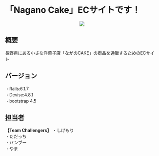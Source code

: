 # 「Nagano Cake」ECサイトです！
<div align="center">
  <img src="https://user-images.githubusercontent.com/119114032/215122136-d8cf7216-c405-4fdf-8ab4-3238dbb31f93.png">
</div>

## 概要
長野県にある小さな洋菓子店「ながのCAKE」の商品を通販するためのECサイト

## バージョン
・Rails:6.1.7  
・Devise:4.8.1  
・bootstrap 4.5  

## 担当者
**【Team Challengers】**
・しげもり  
・ただっち  
・バンブー  
・やま  
